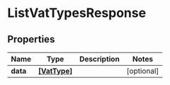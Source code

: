 # ListVatTypesResponse

## Properties

Name | Type | Description | Notes
------------ | ------------- | ------------- | -------------
**data** | [**[VatType]**](VatType.md) |  | [optional] 


